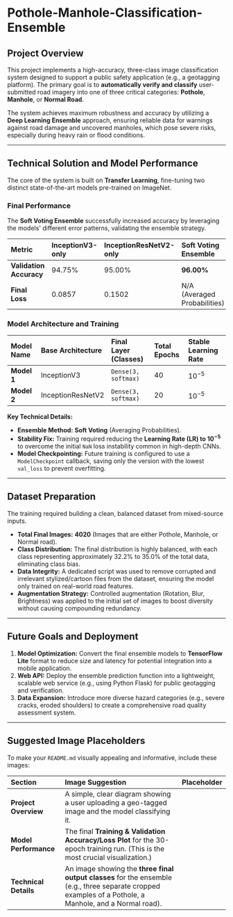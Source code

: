 

# Pothole-Manhole-Classification-Ensemble

## Project Overview

This project implements a high-accuracy, three-class image classification system designed to support a public safety application (e.g., a geotagging platform). The primary goal is to **automatically verify and classify** user-submitted road imagery into one of three critical categories: **Pothole**, **Manhole**, or **Normal Road**.

The system achieves maximum robustness and accuracy by utilizing a **Deep Learning Ensemble** approach, ensuring reliable data for warnings against road damage and uncovered manholes, which pose severe risks, especially during heavy rain or flood conditions.

***

## Technical Solution and Model Performance

The core of the system is built on **Transfer Learning**, fine-tuning two distinct state-of-the-art models pre-trained on ImageNet.

### Final Performance

The **Soft Voting Ensemble** successfully increased accuracy by leveraging the models' different error patterns, validating the ensemble strategy.

| Metric | InceptionV3-only | InceptionResNetV2-only | **Soft Voting Ensemble** |
| :--- | :--- | :--- | :--- |
| **Validation Accuracy** | 94.75% | 95.00% | **96.00%** |
| **Final Loss** | 0.0857 | 0.1502 | N/A (Averaged Probabilities) |

### Model Architecture and Training

| Model Name | Base Architecture | Final Layer (Classes) | Total Epochs | Stable Learning Rate |
| :--- | :--- | :--- | :--- | :--- |
| **Model 1** | InceptionV3 | `Dense(3, softmax)` | 40 | $10^{-5}$ |
| **Model 2** | InceptionResNetV2 | `Dense(3, softmax)` | 20 | $10^{-5}$ |

**Key Technical Details:**

* **Ensemble Method:** **Soft Voting** (Averaging Probabilities).
* **Stability Fix:** Training required reducing the **Learning Rate (LR) to $10^{-5}$** to overcome the initial `NaN` loss instability common in high-depth CNNs.
* **Model Checkpointing:** Future training is configured to use a `ModelCheckpoint` callback, saving only the version with the lowest `val_loss` to prevent overfitting.

***

## Dataset Preparation

The training required building a clean, balanced dataset from mixed-source inputs.

* **Total Final Images:** **4020** (Images that are either Pothole, Manhole, or Normal road).
* **Class Distribution:** The final distribution is highly balanced, with each class representing approximately $32.2\%$ to $35.0\%$ of the total data, eliminating class bias.
* **Data Integrity:** A dedicated script was used to remove corrupted and irrelevant stylized/cartoon files from the dataset, ensuring the model only trained on real-world road features.
* **Augmentation Strategy:** Controlled augmentation (Rotation, Blur, Brightness) was applied to the initial set of images to boost diversity without causing compounding redundancy.

***

## Future Goals and Deployment

1.  **Model Optimization:** Convert the final ensemble models to **TensorFlow Lite** format to reduce size and latency for potential integration into a mobile application.
2.  **Web API:** Deploy the ensemble prediction function into a lightweight, scalable web service (e.g., using Python Flask) for public geotagging and verification.
3.  **Data Expansion:** Introduce more diverse hazard categories (e.g., severe cracks, eroded shoulders) to create a comprehensive road quality assessment system.

***

## Suggested Image Placeholders

To make your `README.md` visually appealing and informative, include these images:

| Section | Image Suggestion | Placeholder |
| :--- | :--- | :--- |
| **Project Overview** | A simple, clear diagram showing a user uploading a geo-tagged image and the model classifying it. |  |
| **Model Performance** | The final **Training & Validation Accuracy/Loss Plot** for the 30-epoch training run. (This is the most crucial visualization.) |  |
| **Technical Details** | An image showing the **three final output classes** for the ensemble (e.g., three separate cropped examples of a Pothole, a Manhole, and a Normal road). |  |
